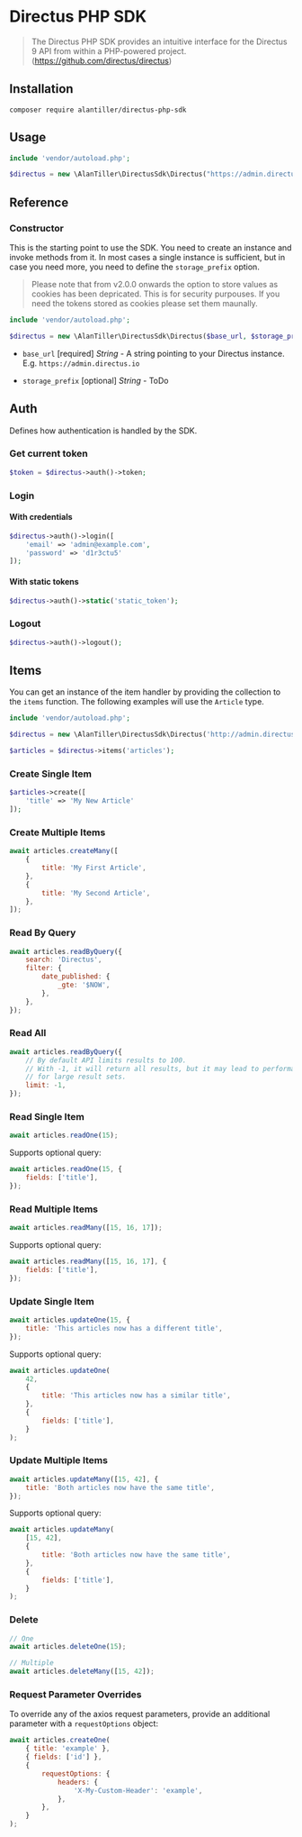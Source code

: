 # Directus PHP SDK

> The Directus PHP SDK provides an intuitive interface for the Directus 9 API 
> from within a PHP-powered project. (https://github.com/directus/directus)

## Installation

```
composer require alantiller/directus-php-sdk
```

## Usage

```php
include 'vendor/autoload.php';

$directus = new \AlanTiller\DirectusSdk\Directus("https://admin.directus.io");
```

## Reference

### Constructor

This is the starting point to use the SDK. You need to create an instance and invoke methods from it. In most cases a
single instance is sufficient, but in case you need more, you need to define
the `storage_prefix` option.

> Please note that from v2.0.0 onwards the option to store values as cookies has 
> been depricated. This is for security purpouses. If you need the tokens stored 
> as cookies please set them maunally.

```php 
include 'vendor/autoload.php';

$directus = new \AlanTiller\DirectusSdk\Directus($base_url, $storage_prefix);
```

- `base_url` [required] _String_ - A string pointing to your Directus instance. E.g. `https://admin.directus.io`

- `storage_prefix` [optional] _String_ - ToDo

## Auth

Defines how authentication is handled by the SDK.

### Get current token

```php
$token = $directus->auth()->token;
```

### Login

#### With credentials

```php
$directus->auth()->login([
	'email' => 'admin@example.com',
	'password' => 'd1r3ctu5'
]);
```

#### With static tokens

```php
$directus->auth()->static('static_token');
```

### Logout

```php
$directus->auth()->logout();
```

## Items

You can get an instance of the item handler by providing the collection to the
`items` function. The following examples will use the `Article` type.

```php
include 'vendor/autoload.php';

$directus = new \AlanTiller\DirectusSdk\Directus('http://admin.directus.io');

$articles = $directus->items('articles');
```
 
### Create Single Item

```php
$articles->create([
    'title' => 'My New Article'
]);
```

### Create Multiple Items

```js
await articles.createMany([
	{
		title: 'My First Article',
	},
	{
		title: 'My Second Article',
	},
]);
```

### Read By Query

```js
await articles.readByQuery({
	search: 'Directus',
	filter: {
		date_published: {
			_gte: '$NOW',
		},
	},
});
```

### Read All

```js
await articles.readByQuery({
	// By default API limits results to 100.
	// With -1, it will return all results, but it may lead to performance degradation
	// for large result sets.
	limit: -1,
});
```

### Read Single Item

```js
await articles.readOne(15);
```

Supports optional query:

```js
await articles.readOne(15, {
	fields: ['title'],
});
```

### Read Multiple Items

```js
await articles.readMany([15, 16, 17]);
```

Supports optional query:

```js
await articles.readMany([15, 16, 17], {
	fields: ['title'],
});
```

### Update Single Item

```js
await articles.updateOne(15, {
	title: 'This articles now has a different title',
});
```

Supports optional query:

```js
await articles.updateOne(
	42,
	{
		title: 'This articles now has a similar title',
	},
	{
		fields: ['title'],
	}
);
```

### Update Multiple Items

```js
await articles.updateMany([15, 42], {
	title: 'Both articles now have the same title',
});
```

Supports optional query:

```js
await articles.updateMany(
	[15, 42],
	{
		title: 'Both articles now have the same title',
	},
	{
		fields: ['title'],
	}
);
```

### Delete

```js
// One
await articles.deleteOne(15);

// Multiple
await articles.deleteMany([15, 42]);
```

### Request Parameter Overrides

To override any of the axios request parameters, provide an additional parameter with a `requestOptions` object:

```js
await articles.createOne(
	{ title: 'example' },
	{ fields: ['id'] },
	{
		requestOptions: {
			headers: {
				'X-My-Custom-Header': 'example',
			},
		},
	}
);
```